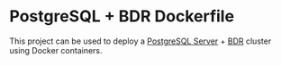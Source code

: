 PostgreSQL + BDR Dockerfile
===========================

This project can be used to deploy a [PostgreSQL Server](https://www.postgresql.org/) + [BDR](http://bdr-project.org/docs/stable/index.html) cluster using Docker containers.

